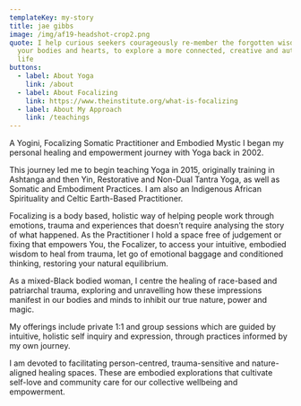 ```yaml
---
templateKey: my-story
title: jae gibbs
image: /img/af19-headshot-crop2.png
quote: I help curious seekers courageously re-member the forgotten wisdom within
  your bodies and hearts, to explore a more connected, creative and authentic
  life
buttons:
  - label: About Yoga
    link: /about
  - label: About Focalizing
    link: https://www.theinstitute.org/what-is-focalizing
  - label: About My Approach
    link: /teachings
---
```

A Yogini, Focalizing Somatic Practitioner and Embodied Mystic I began my personal healing and empowerment journey with Yoga back in 2002. 

This journey led me to begin teaching Yoga in 2015, originally training in Ashtanga and then Yin, Restorative and Non-Dual Tantra Yoga, as well as Somatic and Embodiment Practices. I am also an Indigenous African Spirituality and Celtic Earth-Based Practitioner. 

Focalizing is a body based, holistic way of helping people work through emotions, trauma and experiences that doesn’t require analysing the story of what happened. As the Practitioner I hold a space free of judgement or fixing that empowers You, the Focalizer, to access your intuitive, embodied wisdom to heal from trauma, let go of emotional baggage and conditioned thinking, restoring your natural equilibrium.

As a mixed-Black bodied woman, I centre the healing of race-based and patriarchal trauma, exploring and unravelling how these impressions manifest in our bodies and minds to inhibit our true nature, power and magic.

My offerings include private 1:1 and group sessions which are guided by intuitive, holistic self inquiry and expression, through practices informed by my own journey. 

I am devoted to facilitating person-centred, trauma-sensitive and nature-aligned healing spaces. These are embodied explorations that cultivate self-love and community care for our collective wellbeing and empowerment.